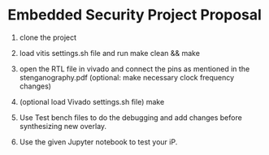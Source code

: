 # Embedded Security Project Proposal


1. clone the project 

2. load vitis settings.sh file and run make clean && make

3. open the RTL file in vivado and connect the pins as mentioned in the stenganography.pdf (optional: make necessary clock frequency changes)

4. (optional load Vivado settings.sh file) make

5. Use Test bench files to do the debugging and add changes before synthesizing new overlay.

6. Use the given Jupyter notebook to test your iP.

